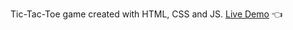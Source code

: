 Tic-Tac-Toe game created with HTML, CSS and JS.
[Live Demo](https://captainnairauk.github.io/TicTacToe_JS/) :point_left: